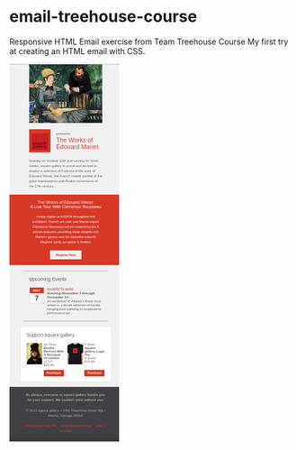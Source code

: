 # email-treehouse-course
Responsive HTML Email exercise from Team Treehouse Course
My first try at creating an HTML email with CSS.

![alt text](https://github.com/agusaliaga/email-treehouse-course/blob/master/screenshot_2.png)

